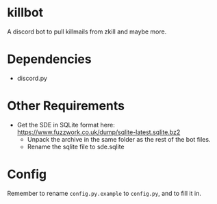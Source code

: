 # killbot

A discord bot to pull killmails from zkill and maybe more.

# Dependencies
 * discord.py

 # Other Requirements
 * Get the SDE in SQLite format here: https://www.fuzzwork.co.uk/dump/sqlite-latest.sqlite.bz2
    * Unpack the archive in the same folder as the rest of the bot files.
    * Rename the sqlite file to sde.sqlite

# Config
Remember to rename `config.py.example` to `config.py`, and to fill it in.
